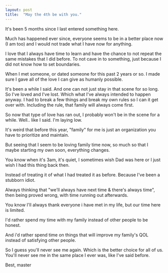 ```yaml
---
layout: post
title:  "May the 4th be with you."
---
```


It's been 5 months since I last entered something here. 

Much has happened ever since, everyone seems to be in a better place now (I am too) and I would not trade what I have now for anything. 

I love that I always have time to learn and have the chance to not repeat the same mistakes that I did before. To not cave in to something, just because I did not know how to set boundaries. 

When I met someone, or dated someone for this past 2 years or so. I made sure I gave all of the love I can give as humanly possible. 

It's been a while I said. And one can not just stay in that scene for so long. So I've loved and I've lost. Which what I've always intended to happen anyway. I had to break a few things and break my own rules so I can it get over with. Including the rule, that family will always come first.

So now that type of love has ran out, I probably won't be in the scene for a while. Well.. like I said. I'm laying low. 

It's weird that before this year, "family" for me is just an organization you have to prioritize and maintain. 

But seeing that I seem to be loving family time now, so much so that I maybe starting my own soon, everything changes.

You know when it's 3am, it's quiet, I sometimes wish Dad was here or I just wish I had this thing back then. 

Instead of treating it of what I had treated it as before. Because I've been a stubborn idiot. 

Always thinking that "we'll always have next time & there's always time", then being proved wrong, with time running out afterwards. 

You know I'll always thank everyone i have met in my life, but our time here is limited. 

I'd rather spend my time with my family instead of other people to be honest. 

And i'd rather spend time on things that will improve my family's QOL instead of satisfying other people. 


So I guess you'll never see me again. Which is the better choice for all of us. 
You'll never see me in the same place I ever was, like I've said before. 

Best, master

 











